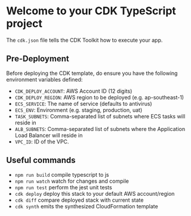 # Welcome to your CDK TypeScript project

The `cdk.json` file tells the CDK Toolkit how to execute your app.

## Pre-Deployment

Before deploying the CDK template, do ensure you have the following environment variables defined:

- `CDK_DEPLOY_ACCOUNT`: AWS Account ID (12 digits)
- `CDK_DEPLOY_REGION`: AWS region to be deployed (e.g. ap-southeast-1)
- `ECS_SERVICE`: The name of service (defaults to antivirus)
- `ECS_ENV`: Environment (e.g. staging, production, uat)
- `TASK_SUBNETS`: Comma-separated list of subnets where ECS tasks will reside in
- `ALB_SUBNETS`: Comma-separated list of subnets where the Application Load Balancer will reside in
- `VPC_ID`: ID of the VPC.

## Useful commands

- `npm run build` compile typescript to js
- `npm run watch` watch for changes and compile
- `npm run test` perform the jest unit tests
- `cdk deploy` deploy this stack to your default AWS account/region
- `cdk diff` compare deployed stack with current state
- `cdk synth` emits the synthesized CloudFormation template
